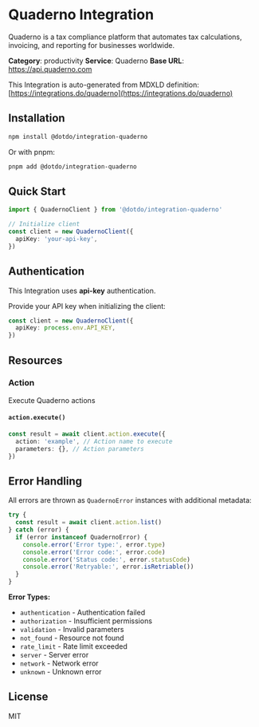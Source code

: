 # Quaderno Integration

Quaderno is a tax compliance platform that automates tax calculations, invoicing, and reporting for businesses worldwide.

**Category**: productivity
**Service**: Quaderno
**Base URL**: https://api.quaderno.com

This Integration is auto-generated from MDXLD definition: [https://integrations.do/quaderno](https://integrations.do/quaderno)

## Installation

```bash
npm install @dotdo/integration-quaderno
```

Or with pnpm:

```bash
pnpm add @dotdo/integration-quaderno
```

## Quick Start

```typescript
import { QuadernoClient } from '@dotdo/integration-quaderno'

// Initialize client
const client = new QuadernoClient({
  apiKey: 'your-api-key',
})
```

## Authentication

This Integration uses **api-key** authentication.

Provide your API key when initializing the client:

```typescript
const client = new QuadernoClient({
  apiKey: process.env.API_KEY,
})
```

## Resources

### Action

Execute Quaderno actions

#### `action.execute()`

```typescript
const result = await client.action.execute({
  action: 'example', // Action name to execute
  parameters: {}, // Action parameters
})
```

## Error Handling

All errors are thrown as `QuadernoError` instances with additional metadata:

```typescript
try {
  const result = await client.action.list()
} catch (error) {
  if (error instanceof QuadernoError) {
    console.error('Error type:', error.type)
    console.error('Error code:', error.code)
    console.error('Status code:', error.statusCode)
    console.error('Retryable:', error.isRetriable())
  }
}
```

**Error Types:**

- `authentication` - Authentication failed
- `authorization` - Insufficient permissions
- `validation` - Invalid parameters
- `not_found` - Resource not found
- `rate_limit` - Rate limit exceeded
- `server` - Server error
- `network` - Network error
- `unknown` - Unknown error

## License

MIT
